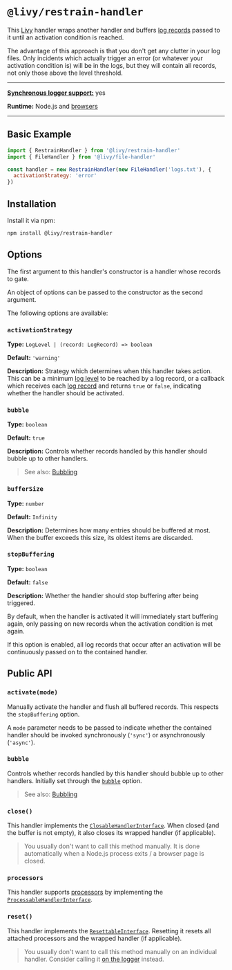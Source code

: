 # `@livy/restrain-handler`

This [Livy](../../README.md#readme) handler wraps another handler and buffers [log records](../../README.md#log-records) passed to it until an activation condition is reached.

The advantage of this approach is that you don't get any clutter in your log files. Only incidents which actually trigger an error (or whatever your activation condition is) will be in the logs, but they will contain all records, not only those above the level threshold.

---

[**Synchronous logger support:**](../../README.md#synchronous-and-asynchronous-logging) yes

**Runtime:** Node.js and [browsers](../../README.md#usage-in-browsers)

---

## Basic Example

```js
import { RestrainHandler } from '@livy/restrain-handler'
import { FileHandler } from '@livy/file-handler'

const handler = new RestrainHandler(new FileHandler('logs.txt'), {
  activationStrategy: 'error'
})
```

## Installation

Install it via npm:

```bash
npm install @livy/restrain-handler
```

## Options

The first argument to this handler's constructor is a handler whose records to gate.

An object of options can be passed to the constructor as the second argument.

The following options are available:

### `activationStrategy`

**Type:** `LogLevel | (record: LogRecord) => boolean`

**Default:** `'warning'`

**Description:** Strategy which determines when this handler takes action. This can be a minimum [log level](../../README.md#log-levels) to be reached by a log record, or a callback which receives each [log record](../../README.md#log-records) and returns `true` or `false`, indicating whether the handler should be activated.

### `bubble`

**Type:** `boolean`

**Default:** `true`

**Description:** Controls whether records handled by this handler should bubble up to other handlers.

> See also: [Bubbling](../../README.md#bubbling)

### `bufferSize`

**Type:** `number`

**Default:** `Infinity`

**Description:** Determines how many entries should be buffered at most. When the buffer exceeds this size, its oldest items are discarded.

### `stopBuffering`

**Type:** `boolean`

**Default:** `false`

**Description:** Whether the handler should stop buffering after being triggered.

By default, when the handler is activated it will immediately start buffering again, only passing on new records when the activation condition is met again.

If this option is enabled, all log records that occur after an activation will be continuously passed on to the contained handler.

## Public API

### `activate(mode)`

Manually activate the handler and flush all buffered records. This respects the `stopBuffering` option.

A `mode` parameter needs to be passed to indicate whether the contained handler should be invoked synchronously (`'sync'`) or asynchronously (`'async'`).

### `bubble`

Controls whether records handled by this handler should bubble up to other handlers. Initially set through the [`bubble`](#bubble) option.

> See also: [Bubbling](../../README.md#bubbling)

### `close()`

This handler implements the [`ClosableHandlerInterface`](../contracts/README.md#closablehandlerinterface). When closed (and the buffer is not empty), it also closes its wrapped handler (if applicable).

> You usually don't want to call this method manually. It is done automatically when a Node.js process exits / a browser page is closed.

### `processors`

This handler supports [processors](../../README.md#processors) by implementing the [`ProcessableHandlerInterface`](../contracts/README.md#processablehandlerinterface).

### `reset()`

This handler implements the [`ResettableInterface`](../contracts/README.md#resettableinterface). Resetting it resets all attached processors and the wrapped handler (if applicable).

> You usually don't want to call this method manually on an individual handler. Consider calling it [on the logger](../logger/README.md#reset) instead.
